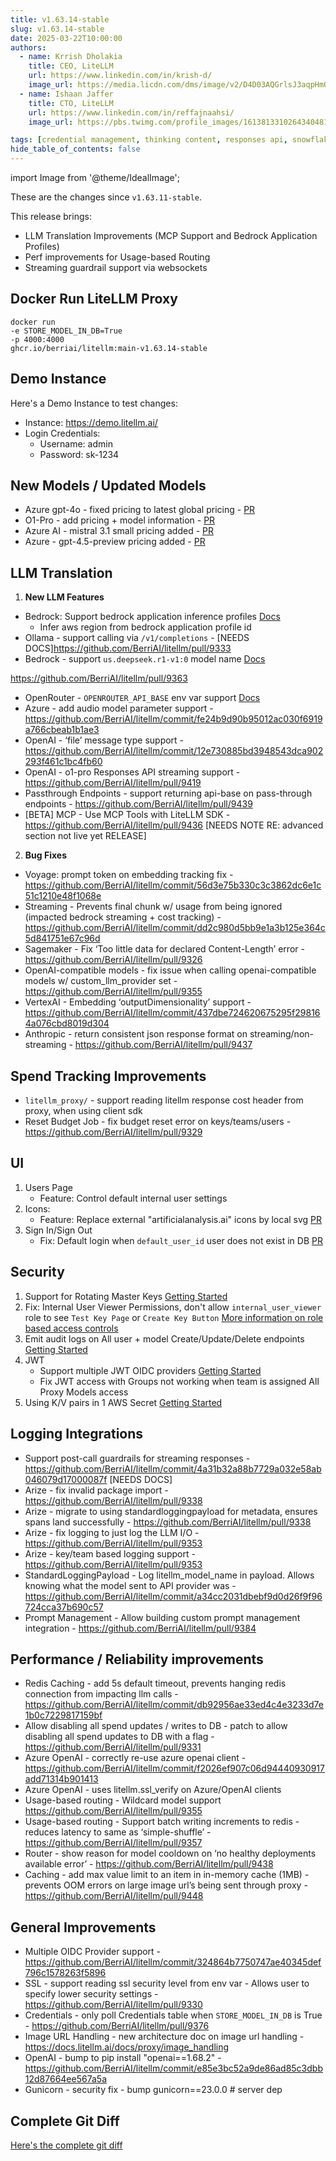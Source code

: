 ```yaml
---
title: v1.63.14-stable
slug: v1.63.14-stable
date: 2025-03-22T10:00:00
authors:
  - name: Krrish Dholakia
    title: CEO, LiteLLM
    url: https://www.linkedin.com/in/krish-d/
    image_url: https://media.licdn.com/dms/image/v2/D4D03AQGrlsJ3aqpHmQ/profile-displayphoto-shrink_400_400/B4DZSAzgP7HYAg-/0/1737327772964?e=1743638400&v=beta&t=39KOXMUFedvukiWWVPHf3qI45fuQD7lNglICwN31DrI
  - name: Ishaan Jaffer
    title: CTO, LiteLLM
    url: https://www.linkedin.com/in/reffajnaahsi/
    image_url: https://pbs.twimg.com/profile_images/1613813310264340481/lz54oEiB_400x400.jpg

tags: [credential management, thinking content, responses api, snowflake]
hide_table_of_contents: false
---
```


import Image from '@theme/IdealImage';

These are the changes since `v1.63.11-stable`.

This release brings:
- LLM Translation Improvements (MCP Support and Bedrock Application Profiles)
- Perf improvements for Usage-based Routing
- Streaming guardrail support via websockets

## Docker Run LiteLLM Proxy

```
docker run
-e STORE_MODEL_IN_DB=True
-p 4000:4000
ghcr.io/berriai/litellm:main-v1.63.14-stable
```

## Demo Instance

Here's a Demo Instance to test changes:
- Instance: https://demo.litellm.ai/
- Login Credentials:
    - Username: admin
    - Password: sk-1234



## New Models / Updated Models

- Azure gpt-4o - fixed pricing to latest global pricing - [PR](https://github.com/BerriAI/litellm/pull/9361)
- O1-Pro - add pricing + model information - [PR](https://github.com/BerriAI/litellm/pull/9397)
- Azure AI - mistral 3.1 small pricing added - [PR](https://github.com/BerriAI/litellm/pull/9453)
- Azure - gpt-4.5-preview pricing added - [PR](https://github.com/BerriAI/litellm/pull/9453)



## LLM Translation

1. **New LLM Features**

- Bedrock: Support bedrock application inference profiles [Docs](https://docs.litellm.ai/docs/providers/bedrock#bedrock-application-inference-profile)
   - Infer aws region from bedrock application profile id
- Ollama - support calling via `/v1/completions` - [NEEDS DOCS]https://github.com/BerriAI/litellm/pull/9333
- Bedrock - support `us.deepseek.r1-v1:0` model name [Docs](../../docs/providers/bedrock#supported-aws-bedrock-models)

https://github.com/BerriAI/litellm/pull/9363
- OpenRouter - `OPENROUTER_API_BASE` env var support [Docs](../../docs/providers/openrouter.md)
- Azure - add audio model parameter support - https://github.com/BerriAI/litellm/commit/fe24b9d90b95012ac030f6919a766cbeab1b1ae3
- OpenAI - ‘file’ message type support - https://github.com/BerriAI/litellm/commit/12e730885bd3948543dca902293f461c1bc4fb60
- OpenAI - o1-pro Responses API streaming support - https://github.com/BerriAI/litellm/pull/9419
- Passthrough Endpoints - support returning api-base on pass-through endpoints - https://github.com/BerriAI/litellm/pull/9439
- [BETA] MCP - Use MCP Tools with LiteLLM SDK - https://github.com/BerriAI/litellm/pull/9436 [NEEDS NOTE RE: advanced section not live yet RELEASE]

2. **Bug Fixes**

- Voyage: prompt token on embedding tracking fix - https://github.com/BerriAI/litellm/commit/56d3e75b330c3c3862dc6e1c51c1210e48f1068e
- Streaming - Prevents final chunk w/ usage from being ignored (impacted bedrock streaming + cost tracking) - https://github.com/BerriAI/litellm/commit/dd2c980d5bb9e1a3b125e364c5d841751e67c96d
- Sagemaker - Fix ‘Too little data for declared Content-Length’ error - https://github.com/BerriAI/litellm/pull/9326
- OpenAI-compatible models - fix issue when calling openai-compatible models w/ custom_llm_provider set - https://github.com/BerriAI/litellm/pull/9355
- VertexAI - Embedding ‘outputDimensionality’ support - https://github.com/BerriAI/litellm/commit/437dbe724620675295f298164a076cbd8019d304
- Anthropic - return consistent json response format on streaming/non-streaming - https://github.com/BerriAI/litellm/pull/9437

## Spend Tracking Improvements

- `litellm_proxy/` - support reading litellm response cost header from proxy, when using client sdk 
- Reset Budget Job - fix budget reset error on keys/teams/users - https://github.com/BerriAI/litellm/pull/9329

## UI

1. Users Page
   - Feature: Control default internal user settings
2. Icons:
   - Feature: Replace external "artificialanalysis.ai" icons by local svg [PR](https://github.com/BerriAI/litellm/pull/9374)
3. Sign In/Sign Out
   - Fix: Default login when `default_user_id` user does not exist in DB [PR](https://github.com/BerriAI/litellm/pull/9395)


## Security

1. Support for Rotating Master Keys [Getting Started](https://docs.litellm.ai/docs/proxy/master_key_rotations)
2. Fix: Internal User Viewer Permissions, don't allow `internal_user_viewer` role to see `Test Key Page` or `Create Key Button` [More information on role based access controls](https://docs.litellm.ai/docs/proxy/access_control)
3. Emit audit logs on All user + model Create/Update/Delete endpoints [Getting Started](https://docs.litellm.ai/docs/proxy/multiple_admins)
4. JWT
    - Support multiple JWT OIDC providers [Getting Started](https://docs.litellm.ai/docs/proxy/token_auth)
    - Fix JWT access with Groups not working when team is assigned All Proxy Models access
5. Using K/V pairs in 1 AWS Secret [Getting Started](https://docs.litellm.ai/docs/secret#using-kv-pairs-in-1-aws-secret)


## Logging Integrations

- Support post-call guardrails for streaming responses - https://github.com/BerriAI/litellm/commit/4a31b32a88b7729a032e58ab046079d17000087f [NEEDS DOCS] 
- Arize - fix invalid package import - https://github.com/BerriAI/litellm/pull/9338
- Arize - migrate to using standardloggingpayload for metadata, ensures spans land successfully - https://github.com/BerriAI/litellm/pull/9338
- Arize - fix logging to just log the LLM I/O - https://github.com/BerriAI/litellm/pull/9353
- Arize - key/team based logging support - https://github.com/BerriAI/litellm/pull/9353
- StandardLoggingPayload - Log litellm_model_name in payload. Allows knowing what the model sent to API provider was - https://github.com/BerriAI/litellm/commit/a34cc2031dbebf9d0d26f9f96724cca37b690c57
- Prompt Management - Allow building custom prompt management integration - https://github.com/BerriAI/litellm/pull/9384

## Performance / Reliability improvements

- Redis Caching - add 5s default timeout, prevents hanging redis connection from impacting llm calls - https://github.com/BerriAI/litellm/commit/db92956ae33ed4c4e3233d7e1b0c7229817159bf
- Allow disabling all spend updates / writes to DB - patch to allow disabling all spend updates to DB with a flag - https://github.com/BerriAI/litellm/pull/9331
- Azure OpenAI - correctly re-use azure openai client - https://github.com/BerriAI/litellm/commit/f2026ef907c06d94440930917add71314b901413
- Azure OpenAI - uses litellm.ssl_verify on Azure/OpenAI clients 
- Usage-based routing - Wildcard model support https://github.com/BerriAI/litellm/pull/9355
- Usage-based routing - Support batch writing increments to redis - reduces latency to same as ‘simple-shuffle’ - https://github.com/BerriAI/litellm/pull/9357
- Router - show reason for model cooldown on ‘no healthy deployments available error’ - https://github.com/BerriAI/litellm/pull/9438
- Caching - add max value limit to an item in in-memory cache (1MB) - prevents OOM errors on large image url’s being sent through proxy - https://github.com/BerriAI/litellm/pull/9448


## General Improvements

- Multiple OIDC Provider support - https://github.com/BerriAI/litellm/commit/324864b7750747ae40345def796c1578263f5896
- SSL - support reading ssl security level from env var - Allows user to specify lower security settings - https://github.com/BerriAI/litellm/pull/9330
- Credentials - only poll Credentials table when `STORE_MODEL_IN_DB` is True - https://github.com/BerriAI/litellm/pull/9376
- Image URL Handling - new architecture doc on image url handling - https://docs.litellm.ai/docs/proxy/image_handling
- OpenAI - bump to pip install "openai==1.68.2" - https://github.com/BerriAI/litellm/commit/e85e3bc52a9de86ad85c3dbb12d87664ee567a5a
- Gunicorn - security fix - bump gunicorn==23.0.0 # server dep


## Complete Git Diff

[Here's the complete git diff](https://github.com/BerriAI/litellm/compare/v1.63.11-stable...v1.63.14.rc)